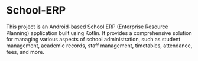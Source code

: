 # School-ERP
This project is an Android-based School ERP (Enterprise Resource Planning) application built using Kotlin. It provides a comprehensive solution for managing various aspects of school administration, such as student management, academic records, staff management, timetables, attendance, fees, and more.
